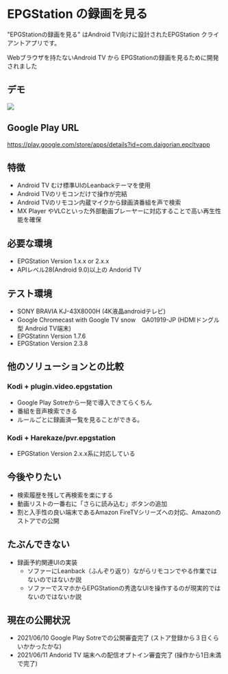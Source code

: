 # EPGStation の録画を見る
"EPGStationの録画を見る"  はAndroid TV向けに設計されたEPGStation クライアントアプリです。

Webブラウザを持たないAndroid TV から EPGStationの録画を見るために開発されました

## デモ
![](https://raw.githubusercontent.com/wiki/daig0rian/epcltvapp/images/demo.gif)

## Google Play URL
https://play.google.com/store/apps/details?id=com.daigorian.epcltvapp

## 特徴
 - Android TV むけ標準UIのLeanbackテーマを使用
 - Android TVのリモコンだけで操作が完結
 - Android TVのリモコン内蔵マイクから録画済番組を声で検索
 - MX Player やVLCといった外部動画プレーヤーに対応することで高い再生性能を確保

## 必要な環境
 - EPGStation Version 1.x.x or 2.x.x　
 - APIレベル28(Android 9.0)以上の Andorid TV 

## テスト環境
 - SONY BRAVIA KJ-43X8000H (4K液晶androidテレビ)
 - Google Chromecast with Google TV snow　GA01919-JP (HDMIドングル型 Android TV端末) 
 - EPGStatinn Version 1.7.6
 - EPGStation Version 2.3.8

## 他のソリューションとの比較
### Kodi + plugin.video.epgstation
- Google Play Sotreから一発で導入できてらくちん
- 番組を音声検索できる
- ルールごとに録画済一覧を見ることができる。

### Kodi + Harekaze/pvr.epgstation
- EPGStation Version 2.x.x系に対応している

## 今後やりたい
 - 検索履歴を残して再検索を楽にする
 - 動画リストの一番右に「さらに読み込む」ボタンの追加
 - 割と入手性の良い端末であるAmazon FireTVシリーズへの対応、Amazonのストアでの公開

## たぶんできない
 - 録画予約関連UIの実装
   -  ソファーにLeanback（ふんぞり返り）ながらリモコンでやる作業ではないのではないか説
   -  ソファーでスマホからEPGStationの秀逸なUIを操作するのが現実的ではないのではないか説

## 現在の公開状況
 - 2021/06/10 Google Play Sotreでの公開審査完了 (ストア登録から３日くらいかかったかな)
 - 2021/06/11 Andorid TV 端末への配信オプトイン審査完了 (操作から1日未満で完了)
